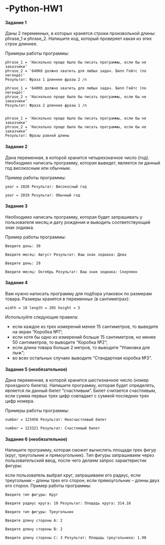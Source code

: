 # -Python-HW1
#### Задание 1

Даны 2 переменных, в которых хранятся строки произвольной длины: phrase_1 и phrase_2. Напишите код, который проверяет какая из этих строк длиннее.

Примеры работы программы:

```
phrase_1 = 'Насколько проще было бы писать программы, если бы не заказчики’ 
phrase_2 = '640Кб должно хватить для любых задач. Билл Гейтс (по легенде)'
Результат: Фраза 1 длиннее фразы 2 /n

phrase_1 = '640Кб должно хватить для любых задач. Билл Гейтс (по легенде)' 
phrase_2 = 'Насколько проще было бы писать программы, если бы не заказчики’ 
Результат: Фраза 2 длиннее фразы 1 /n


phrase_1 = 'Насколько проще было бы писать программы, если бы не заказчики’ 
phrase_2 = 'Насколько проще было бы писать программы, если бы не заказчики’
Результат: Фразы равной длины
```

#### Задание 2

Дана переменная, в которой хранится четырехзначное число (год). Необходимо написать программу, которая выведет, является ли данный год високосным или обычным.

Пример работы программы:
```
year = 2020 Результат: Високосный год

year = 2019 Результат: Обычный год
```
#### Задание 3

Необходимо написать программу, которая будет запрашивать у пользователя месяц и дату рождения и выводить соответствующий знак зодиака.

Пример работы программы:
```
Введите день: 30

Введите месяц: Август Результат: Ваш знак зодиака: Дева

Введите день: 29

Введите месяц: Октябрь Результат: Ваш знак зодиака: Скорпион
```
#### Задание 4

Вам нужно написать программу для подбора упаковок по размерам товара. Размеры хранятся в переменных (в сантиметрах):
```
width = 10 length = 205 height = 5 
```
Используйте следующие правила:

* если каждое из трех измерений менее 15 сантиметров, то выведите на экран “Коробка №1”;
* если хотя бы одно из измерений больше 15 сантиметров, но менее 50 сантиметров, то выводите “Коробка №2”;
* если длина товара больше 2 метров, то выводите “Упаковка для лыж”; 
* во всех остальных случаях выводите “Стандартная коробка №3”.

#### Задание 5 (необязательное)

Дана переменная, в которой хранится шестизначное число (номер проездного билета). Напишите программу, которая будет определять, является ли данный билет “счастливым”. Билет считается счастливым, если сумма первых трех цифр совпадает с суммой последних трех цифр номера.

Примеры работы программы:
```
number = 123456 Результат: Неасчастливый билет

number = 123321 Результат: Счастливый билет
```
#### Задание 6 (необязательное)

Напишите программу, которая сможет вычислять площади трех фигур (круг, треугольник и прямоугольник). Тип фигуры запрашиваем через пользовательский ввод, после чего делаем запрос характеристик фигуры:

если пользователь выбрал круг, запрашиваем его радиус, если треугольник – длины трех его сторон; если прямоугольник – длины двух его сторон. 
Пример работы программы:
```
Введите тип фигуры: Круг

Введите радиус круга: 10 Результат: Площадь круга: 314.16

Введите тип фигуры: Треугольник

Введите длину стороны A: 2

Введите длину стороны B: 2

Введите длину стороны C: 3 Результат: Площадь треугольника: 1.98
```
